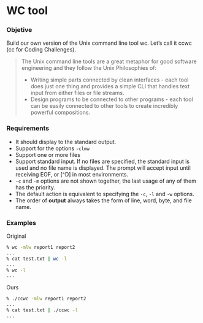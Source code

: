 # WC tool

### Objetive
Build our own version of the Unix command line tool wc. Let’s call it ccwc (cc for Coding Challenges).

> The Unix command line tools are a great metaphor for good software engineering and they follow the Unix Philosophies of:
> - Writing simple parts connected by clean interfaces - each tool does just one thing and provides a simple CLI that handles text input from either files or file streams.
> - Design programs to be connected to other programs - each tool can be easily connected to other tools to create incredibly powerful compositions.

### Requirements
- It should display to the standard output.
- Support for the options ``-clmw``
- Support one or more files
- Support standard input. If no files are specified, the standard input is used and no file name is displayed.  The
prompt will accept input until receiving EOF, or [^D] in most environments.
- `-c` and `-m` options are not shown together, the last usage of any of them has the priority.
- The default action is equivalent to specifying the `-c`, `-l` and `-w` options.
- The order of **output** always takes the form of line, word, byte, and file name.


### Examples

Original
```bash
% wc -mlw report1 report2
...
% cat test.txt | wc -l
...
% wc -l
...
```

Ours
```bash
% ./ccwc -mlw report1 report2
...
% cat test.txt | ./ccwc -l
...
```